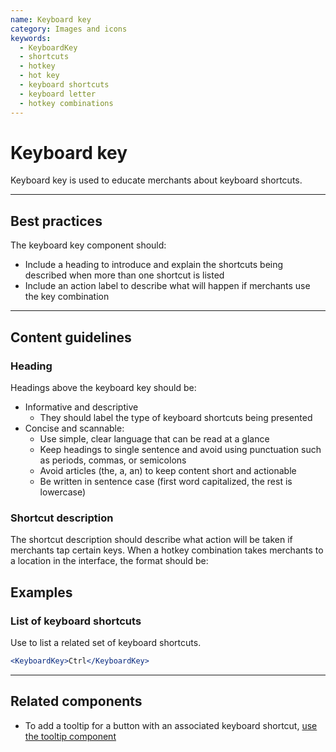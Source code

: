 ```yaml
---
name: Keyboard key
category: Images and icons
keywords:
  - KeyboardKey
  - shortcuts
  - hotkey
  - hot key
  - keyboard shortcuts
  - keyboard letter
  - hotkey combinations
---
```


# Keyboard key

Keyboard key is used to educate merchants about keyboard shortcuts.

---

## Best practices

The keyboard key component should:

* Include a heading to introduce and explain the shortcuts being described when more than one shortcut is listed
* Include an action label to describe what will happen if merchants use the key combination

---

## Content guidelines

### Heading

Headings above the keyboard key should be:

* Informative and descriptive
  * They should label the type of keyboard shortcuts being presented
* Concise and scannable:
  * Use simple, clear language that can be read at a glance
  * Keep headings to single sentence and avoid using punctuation such as periods, commas, or semicolons
  * Avoid articles (the, a, an) to keep content short and actionable
  * Be written in sentence case (first word capitalized, the rest is lowercase)

### Shortcut description

The shortcut description should describe what action will be taken if merchants tap certain keys. When a hotkey combination takes merchants to a location in the interface, the format should be:

## Examples

### List of keyboard shortcuts

Use to list a related set of keyboard shortcuts.

```jsx
<KeyboardKey>Ctrl</KeyboardKey>
```

---

## Related components

* To add a tooltip for a button with an associated keyboard shortcut, [use the tooltip component](/components/tooltip)
